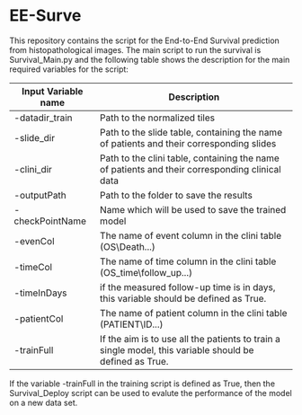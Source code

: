 # EE-Surve

This repository contains the script for the End-to-End Survival prediction from histopathological images.
The main script to run the survival is Survival_Main.py and the following table shows the description for 
the main required variables for the script:

Input Variable name | Description
--- | --- 
-datadir_train | Path to the normalized tiles | 
-slide_dir | Path to the slide table, containing the name of patients and their corresponding slides
-clini_dir | Path to the clini table, containing the name of patients and their corresponding clinical data
-outputPath | Path to the folder to save the results
-checkPointName | Name which will be used to save the trained model
-evenCol | The name of event column in the clini table (OS\Death\...)
-timeCol | The name of time column in the clini table (OS_time\follow_up\...)
-timeInDays | if the measured follow-up time is in days, this variable should be defined as True. 
-patientCol | The name of patient column in the clini table (PATIENT\ID\...)
-trainFull | If the aim is to use all the patients to train a single model, this variable should be defined as True.

If the variable -trainFull in the training  script is defined as True, then the Survival_Deploy script can be used to evalute the
performance of the model on a new data set.



